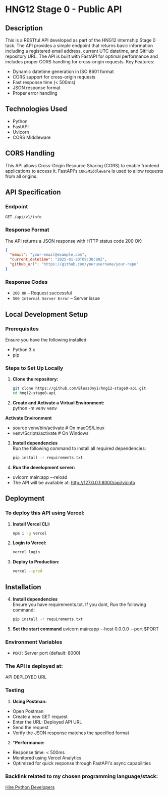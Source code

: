 # HNG12 Stage 0 - Public API

## Description

This is a RESTful API developed as part of the HNG12 internship Stage 0 task. The API provides a simple endpoint that returns basic information including a registered email address, current UTC datetime, and GitHub repository URL. The API is built with FastAPI for optimal performance and includes proper CORS handling for cross-origin requests.
Key Features:
- Dynamic datetime generation in ISO 8601 format
- CORS support for cross-origin requests
- Fast response time (< 500ms)
- JSON response format
- Proper error handling

## Technologies Used
- Python  
- FastAPI  
- Uvicorn  
- CORS Middleware  


## CORS Handling
This API allows Cross-Origin Resource Sharing (CORS) to enable frontend applications to access it.
FastAPI's `CORSMiddleware` is used to allow requests from all origins.


## API Specification

### Endpoint
`GET /api/v1/info`

### Response Format
The API returns a JSON response with HTTP status code 200 OK:
```json
{
  "email": "your-email@example.com",
  "current_datetime": "2025-01-30T09:30:00Z",
  "github_url": "https://github.com/yourusername/your-repo"
}
```

### Response Codes  
- `200 OK` – Request successful  
- `500 Internal Server Error` – Server issue  


## Local Development Setup  
### Prerequisites  
Ensure you have the following installed:  
- Python 3.x  
- pip  

### Steps to Set Up Locally  
1. **Clone the repository:**  
   ```sh
   git clone https://github.com/BlessOnyi/hng12-stage0-api.git
   cd hng12-stage0-api

2. **Create and Activate a Virtual Environment:**  
  python -m venv venv

  **Activate Environment**
- source venv/bin/activate  # On macOS/Linux
- venv\Scripts\activate  # On Windows

3. **Install dependencies**  
   Run the following command to install all required dependencies:
   ```sh
   pip install -r requirements.txt

4. **Run the development server:**
- uvicorn main:app --reload
- The API will be available at: http://127.0.0.1:8000/api/vi/info


## Deployment

### To deploy this API using Vercel:
1. **Install Vercel CLI:**  
   ```sh
   npm i -g vercel

2. **Login to Vercel:**  
   ```sh
   vercel login


3. **Deploy to Production:**
   ```sh
   vercel --prod


## Installation
4. **Install dependencies**  
   Ensure you have requirements.txt. If you dont, Run the following command:
   ```sh
   pip install -r requirements.txt

5. **Set the start command**
  uvicorn main:app --host 0.0.0.0 --port $PORT

### Environment Variables  
- `PORT`: Server port (default: 8000)

### The API is deployed at: 
API DEPLOYED URL

### Testing
1. **Using Postman:**

- Open Postman
- Create a new GET request
- Enter the URL: Deployed API URL
- Send the request
- Verify the JSON response matches the specified format

2. ***Performance:**
- Response time: < 500ms
- Monitored using Vercel Analytics
- Optimized for quick response through FastAPI's async capabilities


### Backlink related to my chosen programming language/stack:
[Hire Python Developers](https://hng.tech/hire/python-developers)





